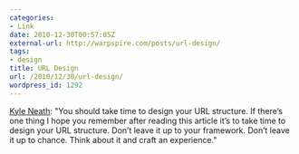 ```yaml
---
categories:
- Link
date: 2010-12-30T00:57:05Z
external-url: http://warpspire.com/posts/url-design/
tags:
- design
title: URL Design
url: /2010/12/30/url-design/
wordpress_id: 1292
---
```


<a href="http://warpspire.com/posts/url-design/">Kyle Neath</a>: "You should take time to design your URL structure. If there’s one thing I hope you remember after reading this article it’s to take time to design your URL structure. Don’t leave it up to your framework. Don’t leave it up to chance. Think about it and craft an experience."
